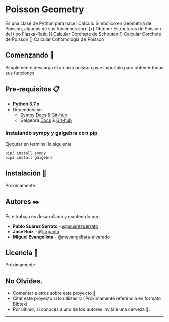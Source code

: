 # Poisson Geometry
Es una clase de Python para hacer Cálculo Simbólico en Geometría de Poisson, algunas de sus funciones son:
 [x] Obtener Estructuras de Poisson del tipo Flaska-Ratiu
 [] Calcular Corchete de Schouten
 [] Calcular Corchete de Poisson
 [] Calcular Cohomología de Poisson

## Comenzando 🚀
Simplemente descarga el archivo poisson.py e importalo para obtener todas sus funciones

## Pre-requisitos 📋
 * **[Python 3.7.x](https://www.python.org/)**
 * Dependencias
    * Sympy [Docs](https://docs.sympy.org/latest/index.html) & [Git-hub](https://github.com/sympy/sympy)
    * Galgebra [Docs](https://galgebra.readthedocs.io/en/latest/) & [Git-hub](https://github.com/pygae/galgebra)

### Instalando sympy y galgebra con pip
Ejecutar en terminal lo siguiente
```
pip3 install sympy
pip3 install galgebra
```
## Instalación 🔧
Próximamente
## Autores ✒️
Este trabajo es desarrollado y mantenido por:
 * **Pablo Suárez Serrato** - [@psuarezserrato](https://github.com/psuarezserrato)
 * **Jose Ruíz** - [@jcrpanta](https://github.com/jcrpanta)
 * **Miguel Evangelista** - [@mevangelista-alvarado](https://github.com/mevangelista-alvarado)

## Licencia 📄
Próximamente

## No Olvides.
* Comentar a otros sobre este proyecto 📢
* Citar este proyecto si lo utilizas 🤓 (Próximamente referencia en formato Bibtex).
* Por último, si conoces a uno de los autores invitale una cerveza 🍺.
---
